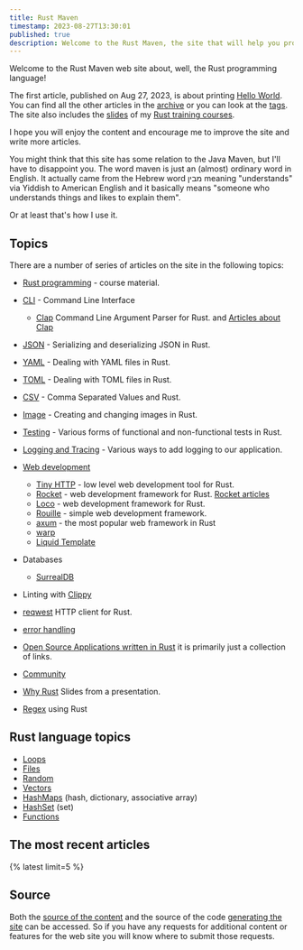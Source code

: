 ```yaml
---
title: Rust Maven
timestamp: 2023-08-27T13:30:01
published: true
description: Welcome to the Rust Maven, the site that will help you programming in Rust.
---
```


Welcome to the Rust Maven web site about, well, the Rust programming language!

The first article, published on Aug 27, 2023, is about printing [Hello World](/hello-world). You can find all the other articles in the [archive](/archive) or you can look at the [tags](/tags).
The site also includes the [slides](/slides/rust/) of my [Rust training courses](/training-course).

I hope you will enjoy the content and encourage me to improve the site and write more articles.

You might think that this site has some relation to the Java Maven, but I'll have to disappoint you. The word maven is just an (almost) ordinary word in English.
It actually came from the Hebrew word מבין meaning "understands" via Yiddish to American English and it basically means "someone who understands things and likes to explain them".

Or at least that's how I use it.

## Topics

There are a number of series of articles on the site in the following topics:

* [Rust programming](/rust-programming) - course material.
* [CLI](/cli) - Command Line Interface
    * [Clap](/clap) Command Line Argument Parser for Rust. and [Articles about Clap](/clap-articles)
* [JSON](/json) - Serializing and deserializing JSON in Rust.
* [YAML](/yaml) - Dealing with YAML files in Rust.
* [TOML](/toml) - Dealing with TOML files in Rust.
* [CSV](/csv) - Comma Separated Values and Rust.
* [Image](/image) - Creating and changing images in Rust.
* [Testing](/testing) - Various forms of functional and non-functional tests in Rust.
* [Logging and Tracing](/logging) - Various ways to add logging to our application.
* [Web development](/web)
    * [Tiny HTTP](/tiny-http) - low level web development tool for Rust.
    * [Rocket](/rocket) - web development framework for Rust. [Rocket articles](/rocket-articles)
    * [Loco](/loco) - web development framework for Rust.
    * [Rouille](/rouille) - simple web development framework.
    * [axum](https://axum.code-maven.com/) - the most popular web framework in Rust
    * [warp](https://warp.code-maven.com/)
    * [Liquid Template](/liquid/)
* Databases
    * [SurrealDB](/surrealdb)
* Linting with [Clippy](/tags/clippy)
* [reqwest](/reqwest) HTTP client for Rust.

* [error handling](/error-handling)

* [Open Source Applications written in Rust](/applications) it is primarily just a collection of links.
* [Community](/meetups)

* [Why Rust](/why-rust/) Slides from a presentation.
* [Regex](/regex/) using Rust

## Rust language topics

* [Loops](/loops)
* [Files](/files)
* [Random](/generate-random-numbers)
* [Vectors](/vectors)
* [HashMaps](/hashmap) (hash, dictionary, associative array)
* [HashSet](/hashset) (set)
* [Functions](/functions)

## The most recent articles

{% latest limit=5 %}

## Source

Both the [source of the content](https://github.com/szabgab/rust.code-maven.com/) and the source of the code [generating the site](https://github.com/szabgab/code-maven.rs) can be accessed. So if you have any requests for additional content or features for the web site you will know where to submit those requests.


